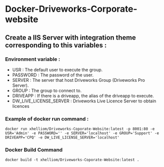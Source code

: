 # Docker-Driveworks-Corporate-website


## Create a IIS Server with integration theme corresponding to this variables :

### Environment variable :
- USR : The default user to execute the group.
- PASSWORD : The password of the user.
- SERVER : The server that host Driveworks Group (Driveworks Pro Server).
- GROUP : The group to connect to.
- DRIVEAPP : If there is a driveapp, the alias of the driveapp to execute.
- DW_LIVE_LICENSE_SERVER : Driveworks Live Licence Server to obtain licences

### Example of docker run command :

`docker run xhelliom/Driveworks-Coporate-Website:latest -p 8001:80 -e USR='Admin' -e PASSWORD='' -e SERVER='localhost' -e GROUP='Support' -e DRIVEAPP='CPQ' -e DW_LIVE_LICENSE_SERVER='localhost'`

### Docker Build Command
 `docker build -t xhelliom/Driveworks-Coporate-Website:latest .`